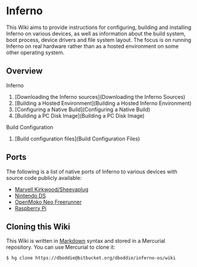 # Inferno

This Wiki aims to provide instructions for configuring, building and installing
Inferno on various devices, as well as information about the build system, boot
process, device drivers and file system layout. The focus is on running Inferno
on real hardware rather than as a hosted environment on some other operating
system.

## Overview

Inferno 

1. [Downloading the Inferno sources](Downloading the Inferno Sources)
2. [Building a Hosted Environment](Building a Hosted Inferno Environment)
3. [Configuring a Native Build](Configuring a Native Build)
4. [Building a PC Disk Image](Building a PC Disk Image)

Build Configuration

1. [Build configuration files](Build Configuration Files)

## Ports

The following is a list of native ports of Inferno to various devices with
source code publicly available:

* [Marvell Kirkwood/Sheevaplug](https://bitbucket.org/mjl/inferno-kirkwood)
* [Nintendo DS](https://bitbucket.org/mjl/inferno-ds)
* [OpenMoko Neo Freerunner](https://code.google.com/archive/p/inferno-openmoko/)
* [Raspberry Pi](https://bitbucket.org/infpi/inferno-rpi)

## Cloning this Wiki

This Wiki is written in [Markdown](http://daringfireball.net/projects/markdown/) syntax and stored in a Mercurial repository. You can use Mercurial to clone it:
```
$ hg clone https://dboddie@bitbucket.org/dboddie/inferno-os/wiki
```
